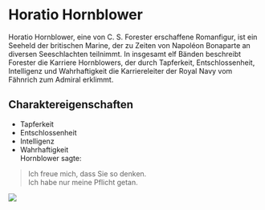 # Horatio Hornblower
Horatio Hornblower, eine von C. S. Forester erschaffene Romanfigur, ist ein Seeheld der britischen Marine, der zu Zeiten von Napoléon Bonaparte an diversen Seeschlachten teilnimmt. In insgesamt elf Bänden beschreibt Forester die Karriere Hornblowers, der durch Tapferkeit, Entschlossenheit, Intelligenz und Wahrhaftigkeit die Karriereleiter der Royal Navy vom Fähnrich zum Admiral erklimmt.
## Charaktereigenschaften
* Tapferkeit
* Entschlossenheit
* Intelligenz
* Wahrhaftigkeit  
Hornblower sagte:  
> Ich freue mich, dass Sie so denken.  
> Ich habe nur meine Pflicht getan.  
<img src="https://www.record-bee.com/wp-content/uploads/2019/08/Hornblower2-1.jpg?w=473"/>